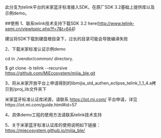 此分支为telink平台的米家蓝牙标准接入SDK，在原厂SDK 3.2基础上提供库以及示例demo。

##使用
1、联系telink技术支持下载SDK 3.2 here(http://www.telink-semi.cn/viewtopic.php?f=7&t=644)

建议将SDK下载到硬盘根目录下，过长的目录可能会导致编译失败

2、下载米家标准认证示例demo

cd in ./vendor/common/ directory.

$ git clone -b telink --recursive https://github.com/MiEcosystem/mijia_ble.git

3、将从米家开放平台上申请得到的libmijia_std_authen_eclipse_telink_1_1_4.a拷贝到/proj_lib文件夹下

米家蓝牙标准认证库闭源，请联系 https://iot.mi.com/ 平台申请，详见https://iot.mi.com/guide.html#id=57

4、具体demo工程的使用方法请联系telink技术支持

5、关于米家蓝牙标准认证库的使用说明如下链接：https://miecosystem.github.io/mijia_ble/
